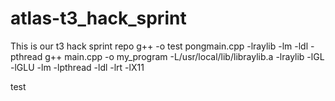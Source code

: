 # atlas-t3_hack_sprint
This is our t3 hack sprint repo
g++ -o test pongmain.cpp -lraylib -lm -ldl -pthread
g++ main.cpp -o my_program -L/usr/local/lib/libraylib.a -lraylib -lGL -lGLU -lm -lpthread -ldl -lrt -lX11

test
